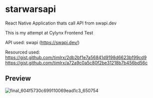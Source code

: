 # starwarsapi
React Native Application thats call API from swapi.dev

This is my attempt at Cylynx Frontend Test

API used: swapi 
(https://swapi.dev/)

Resourced used: 
https://gist.github.com/timlrx/2db2bf1e7a56841d9198d6623bf99cd9
https://gist.github.com/timlrx/a72a9c0a5c80f2be31218b7b456bd56c

## Preview
![final_604f5730c699110069ead1c3_650754](https://user-images.githubusercontent.com/56392203/111155915-0d6ef780-85d0-11eb-9989-bd9f73abed1e.gif)

